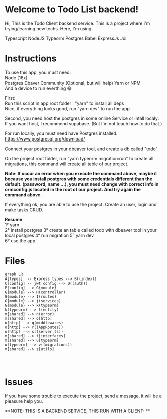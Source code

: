 # Welcome to Todo List backend!
Hi, This is the Todo Client backend service. This is a project where i'm trying/learning new techs.
Here, I'm using:

Typescript
NodeJS
Typeorm
Postgres
Babel
ExpressJs
Joi

# Instructions

To use this app, you must need: <br/>
Node (16x)<br/>
Postgres
Dbaver Community (Optional, but will help)
Yarn or NPM<br/>
And a device to run everthing 😁<br/>

First:<br/>
Run this script in app root folder : "yarn" to install all deps<br/>
Nice, if everything looks good, run "yarn dev" to run the app<br/>

Second, you need host the postgres in some online Service or intall localy:
If you want host, I recommend supabase. (But I'm not teach how to do that.)

For run locally, you must need have Postgres installed.
https://www.postgresql.org/download/


Connect your postgres in your dbeaver tool, and create a db called "todo"

On the project root folder, run "yarn typeorm migration:run" to create all migrations, this command will create all table of our project.

**Note:  If occur an error when you execute the command above, maybe it because you install postgres with some credentials different than the default. (password, name ...), you must need change with correct info in ormconfig.js located in the root of our project. And try again the command above.**

If everything ok, you are able to use the project. Create an user, login and make tasks CRUD. 


**Resume**<br/>
1°  yarn<br/>
2° install postgres
3° create an table called todo with dbeaver tool in your local postgres
4° run migration
5° yarn dev <br/>
6° use the app.

# Files
```mermaid
graph LR
A[types]  -- Express types --> B((index))
C[config] -- jwt config --> D((auth))
F[config] --> G{module}
G{module} --> H(controller)
G{module} --> I(routes)
G{module} --> j(services)
G{module} --> k(typeorm)
k(typeorm) --> l(entity)
m[shared] --> n(error)
m[shared] --> o[http]
o[http] --> q(middlewares)
o[http] --> r((AppRoutes))
o[http] --> s((server.ts))
m[shared] --> t[interfaces]
m[shared] --> u[typeorm]
u[typeorm] --> v((migrations))
m[shared] --> z[utils]

 


```

# Issues
If you have some trouble to execute the project, send a message, it will be a pleasure help you.

**NOTE: THIS IS A BACKEND SERVICE, THIS RUN WITH A CLIENT: **
